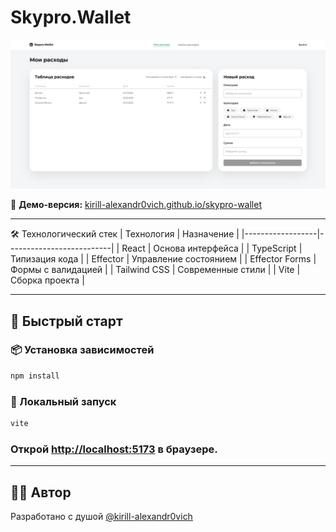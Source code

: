 # Skypro.Wallet

![Wallet App Preview](public/preview.jpg)

🔗 **Демо-версия:** [kirill-alexandr0vich.github.io/skypro-wallet](https://kirill-alexandr0vich.github.io/skypro-wallet/)

---

🛠 Технологический стек
| Технология       | Назначение               |
|------------------|--------------------------|
| React            | Основа интерфейса        |
| TypeScript       | Типизация кода           |
| Effector         | Управление состоянием    |
| Effector Forms   | Формы с валидацией       |
| Tailwind CSS     | Современные стили        |
| Vite             | Сборка проекта           |

---

## 🚀 Быстрый старт

### 📦 Установка зависимостей
```bash
npm install
```

### 🧪 Локальный запуск
```bash
vite
```

### Открой [http://localhost:5173](http://localhost:5173) в браузере.

---

## 🧑‍💻 Автор
Разработано с душой [@kirill-alexandr0vich](https://github.com/kirill-alexandr0vich)
